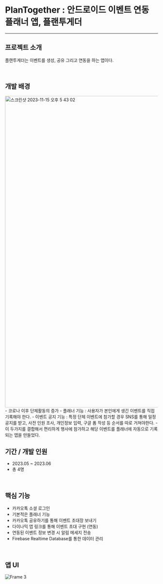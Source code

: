 # **PlanTogether : 안드로이드 이벤트 연동 플래너 앱, 플랜투게더** 

*****

## **프로젝트 소개**

플랜투게더는 이벤트를 생성, 공유 그리고 연동을 하는 앱이다.

<br/> 

## **개발 배경**
<img width="1025" alt="스크린샷 2023-11-15 오후 5 43 02" src="https://github.com/PlanTogether/PlanTogether_Android/assets/92996412/8ac74131-00e4-40ad-8a9a-3c8502493cb6">
- 코로나 이후 단체활동의 증가
- 플래너 기능 : 사용자가 본인에게 생긴 이벤트를 직접 기록해야 한다.
- 이벤트 공지 기능 : 특정 단체 이벤트에 참가할 경우 SNS를 통해 일정 공지를 받고, 사전 인원 조사, 개인정보 입력, 구글 폼 작성 등 순서를 따로 거쳐야한다.
- 이 두가지를 결합해서 편리하게 행사에 참가하고 해당 이벤트를 플래너에 자동으로 기록되는 앱을 만들었다.

<br/> 

## **기간 / 개발 인원**

- 2023.05 ~ 2023.06
- 총 4명

<br/> 

## **핵심 기능**

- 카카오톡 소셜 로그인
- 기본적은 플래너 기능
- 카카오톡 공유하기를 통해 이벤트 초대장 보내기
- 다이나믹 앱 링크를 통해 이벤트 초대 구현 (연동)
- 연동된 이벤트 정보 변경 시 알림 메세지 전송
- Firebase Realtime Database를 통한 데이터 관리

<br/> 

## **앱 UI**
![Frame 3](https://github.com/PlanTogether/PlanTogether_Android/assets/92996412/be2171d3-0c83-4840-836c-83471f1841cb)


